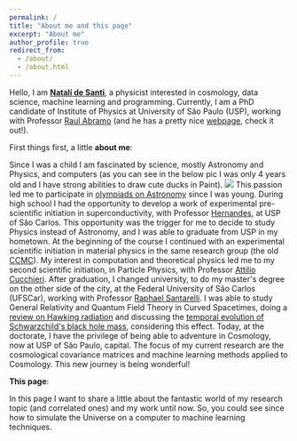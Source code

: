 ```yaml
---
permalink: /
title: "About me and this page"
excerpt: "About me"
author_profile: true
redirect_from: 
  - /about/
  - /about.html
---
```


Hello, I am [**Natalí de Santi**](http://lattes.cnpq.br/3869697280207128), a physicist interested in cosmology, data science, machine learning and programming. Currently, I am a PhD candidate of Institute of Physics at University of São Paulo (USP), working with Professor [Raul Abramo](http://lattes.cnpq.br/4558796258762790) (and he has a pretty nice [webpage](http://www.fma.if.usp.br/~abramo/Home.html), check it out!).

First things first, a little **about me**:

Since I was a child I am fascinated by science, mostly Astronomy and Physics, and computers (as you can see in the below pic I was only 4 years old and I have strong abilities to draw cute ducks in Paint).
![](https://raw.githubusercontent.com/natalidesanti/natalidesanti.github.io/master/images/4years.png)
This passion led me to participate in [olympiads on Astronomy](http://www.oba.org.br/site/) since I was young. During high school I had the opportunity to develop a work of experimental pre-scientific initiation in superconductivity, with Professor [Hernandes](http://lattes.cnpq.br/2019448857205643), at USP of São Carlos. This opportunity was the trigger for me to decide to study Physics instead of Astronomy, and I was able to graduate from USP in my hometown. At the beginning of the course I continued with an experimental scientific initiation in material physics in the same research group (the old [CCMC](https://cdmf.org.br/)). My interest in computation and theoretical physics led me to my second scientific initiation, in Particle Physics, with Professor [Attilio Cucchieri](http://lattes.cnpq.br/5661661960969099). After graduation, I changed university, to do my master's degree on the other side of the city, at the Federal University of São Carlos (UFSCar), working with Professor [Raphael Santarelli](http://lattes.cnpq.br/3591899759824320). I was able to study General Relativity and Quantum Field Theory in Curved Spacetimes, doing a [review on Hawking radiation](http://www.scielo.br/scielo.php?script=sci_arttext&pid=S1806-11172019000300421&tlng=pt) and discussing the [temporal evolution of Schwarzchild's black hole mass](https://link.springer.com/article/10.1007/s13538-019-00708-y), considering this effect. Today, at the doctorate, I have the privilege of being able to adventure in Cosmology, now at USP of São Paulo, capital. The focus of my current research are the cosmological covariance matrices and machine learning methods applied to Cosmology. This new journey is being wonderful!

**This page**:

In this page I want to share a little about the fantastic world of my research topic (and correlated ones) and my work until now. So, you could see since how to simulate the Universe on a computer to machine learning techniques.
